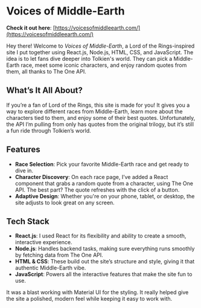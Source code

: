 # Voices of Middle-Earth
**Check it out here**: [https://voicesofmiddleearth.com/](https://voicesofmiddleearth.com/)

Hey there! Welcome to *Voices of Middle-Earth*, a Lord of the Rings-inspired site I put together using React.js, Node.js, HTML, CSS, and JavaScript. The idea is to let fans dive deeper into Tolkien's world. They can pick a Middle-Earth race, meet some iconic characters, and enjoy random quotes from them, all thanks to The One API.

## What’s It All About?

If you’re a fan of Lord of the Rings, this site is made for you! It gives you a way to explore different races from Middle-Earth, learn more about the characters tied to them, and enjoy some of their best quotes. Unfortunately, the API I’m pulling from only has quotes from the original trilogy, but it’s still a fun ride through Tolkien’s world.

## Features

- **Race Selection**: Pick your favorite Middle-Earth race and get ready to dive in.
- **Character Discovery**: On each race page, I’ve added a React component that grabs a random quote from a character, using The One API. The best part? The quote refreshes with the click of a button.
- **Adaptive Design**: Whether you're on your phone, tablet, or desktop, the site adjusts to look great on any screen.

## Tech Stack

- **React.js**: I used React for its flexibility and ability to create a smooth, interactive experience.
- **Node.js**: Handles backend tasks, making sure everything runs smoothly by fetching data from The One API.
- **HTML & CSS**: These build out the site’s structure and style, giving it that authentic Middle-Earth vibe.
- **JavaScript**: Powers all the interactive features that make the site fun to use.

It was a blast working with Material UI for the styling. It really helped give the site a polished, modern feel while keeping it easy to work with.
